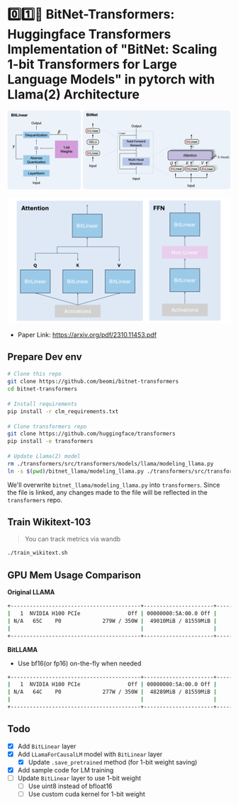 # 0️⃣1️⃣🤗 BitNet-Transformers: Huggingface Transformers Implementation of "BitNet: Scaling 1-bit Transformers for Large Language Models" in pytorch with Llama(2) Architecture

![BitNet Architecture](./static/bitnet-arch.png)

![BitNet](./static/bitnet.png)

- Paper Link: https://arxiv.org/pdf/2310.11453.pdf

## Prepare Dev env

```bash
# Clone this repo
git clone https://github.com/beomi/bitnet-transformers
cd bitnet-transformers

# Install requirements
pip install -r clm_requirements.txt

# Clone transformers repo
git clone https://github.com/huggingface/transformers
pip install -e transformers

# Update Llama(2) model
rm ./transformers/src/transformers/models/llama/modeling_llama.py
ln -s $(pwd)/bitnet_llama/modeling_llama.py ./transformers/src/transformers/models/llama/modeling_llama.py
```

We'll overwrite `bitnet_llama/modeling_llama.py` into `transformers`. Since the file is linked, any changes made to the file will be reflected in the `transformers` repo.

## Train Wikitext-103

> You can track metrics via wandb

```bash
./train_wikitext.sh
```

## GPU Mem Usage Comparison

**Original LLAMA**

```bash
+-----------------------------------------+----------------------+----------------------+
|   1  NVIDIA H100 PCIe               Off | 00000000:5A:00.0 Off |                    0 |
| N/A   65C    P0             279W / 350W |  49010MiB / 81559MiB |     90%      Default |
|                                         |                      |             Disabled |
+-----------------------------------------+----------------------+----------------------+
```

**BitLLAMA**

- Use bf16(or fp16) on-the-fly when needed

```bash
+-----------------------------------------+----------------------+----------------------+
|   1  NVIDIA H100 PCIe               Off | 00000000:5A:00.0 Off |                    0 |
| N/A   64C    P0             277W / 350W |  48289MiB / 81559MiB |     92%      Default |
|                                         |                      |             Disabled |
+-----------------------------------------+----------------------+----------------------+
```

## Todo

- [x] Add `BitLinear` layer
- [x] Add `LLamaForCausalLM` model with `BitLinear` layer
    - [x] Update `.save_pretrained` method (for 1-bit weight saving)
- [x] Add sample code for LM training
- [ ] Update `BitLinear` layer to use 1-bit weight
    - [ ] Use uint8 instead of bfloat16
    - [ ] Use custom cuda kernel for 1-bit weight
